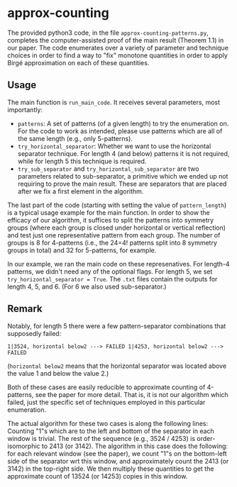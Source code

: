 # approx-counting
The provided python3 code, in the file `approx-counting-patterns.py`, completes the computer-assisted proof of the main result (Theorem 1.1) in our paper. The code enumerates over a variety of parameter and technique choices in order to find a way to "fix" monotone quantities in order to apply Birgé  approximation on each of these quantities.

## Usage 
The main function is `run_main_code`. It receives several parameters, most importantly:
- `patterns`: A set of patterns (of a given length) to try the enumeration on. For the code to work as intended, please use patterns which are all of the same length (e.g., only 5-patterns).
- `try_horizontal_separator`: Whether we want to use the horizontal separator technique. For length 4 (and below) patterns it is not required, while for length 5 this technique is required.
- `try_sub_separator` and `try_horizontal_sub_separator` are two parameters related to sub-separator, a primitive which we ended up not requiring to prove the main result. These are separators that are placed after we fix a first element in the algorithm.

The last part of the code (starting with setting the value of `pattern_length`) is a typical usage example for the main function. In order to show the efficacy of our algorithm, it suffices to split the patterns into symmetry groups (where each group is closed under horizontal or vertical reflection) and test just one representative pattern from each group. The number of groups is 8 for 4-patterns (i.e., the 24=4! patterns split into 8 symmetry groups in total) and 32 for 5-patterns, for example.

In our example, we ran the main code on these represenatives. For length-4 patterns, we didn't need any of the optional flags. For length 5, we set `try_horizontal_separator = True`.
The `.txt` files contain the outputs for length 4, 5, and 6. (For 6 we also used sub-separator.)

## Remark
Notably, for length 5 there were a few pattern-separator combinations that supposedly failed:

`
1|3524, horizontal below2 ---> FAILED
1|4253, horizontal below2 ---> FAILED
`

(`horizontal below2` means that the horizontal separator was located above the value 1 and below the value 2.)

Both of these cases are easily reducible to approximate counting of 4-patterns, see the paper for more detail. That is, it is not our algorithm which failed, just the specific set of techniques employed in this particular enumeration.

The actual algorithm for these two cases is along the following lines: Counting "1"s which are to the left and bottom of the separator in each window is trivial. The rest of the sequence (e.g., 3524 / 4253) is order-isomorphic to 2413 (or 3142). The algorithm in this case does the following: for each relevant window (see the paper), we count "1"s on the bottom-left side of the separator wrt this window, and approximately count the 2413 (or 3142) in the top-right side. We then multiply these quantities to get the approximate count of 13524 (or 14253) copies in this window.
